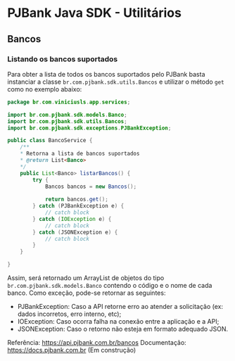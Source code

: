 # PJBank Java SDK - Utilitários

## Bancos

### Listando os bancos suportados

Para obter a lista de todos os bancos suportados pelo PJBank basta instanciar a classe `br.com.pjbank.sdk.utils.Bancos` e utilizar o método `get` como no exemplo abaixo:

```java
package br.com.viniciusls.app.services;

import br.com.pjbank.sdk.models.Banco;
import br.com.pjbank.sdk.utils.Bancos;
import br.com.pjbank.sdk.exceptions.PJBankException;

public class BancoService {
    /**
    * Retorna a lista de bancos suportados
    * @return List<Banco>
    */
    public List<Banco> listarBancos() {
        try {
            Bancos bancos = new Bancos();
            
            return bancos.get();
        } catch (PJBankException e) {
            // catch block
        } catch (IOException e) {
            // catch block
        } catch (JSONException e) {
            // catch block
        }
    }

}
```

Assim, será retornado um ArrayList de objetos do tipo `br.com.pjbank.sdk.models.Banco` contendo o código e o nome de cada banco.
Como exceção, pode-se retornar as seguintes:

- PJBankException: Caso a API retorne erro ao atender a solicitação (ex: dados incorretos, erro interno, etc);
- IOException: Caso ocorra falha na conexão entre a aplicação e a API;
- JSONException: Caso o retorno não esteja em formato adequado JSON.

Referência: https://api.pjbank.com.br/bancos
Documentação: https://docs.pjbank.com.br (Em construção)